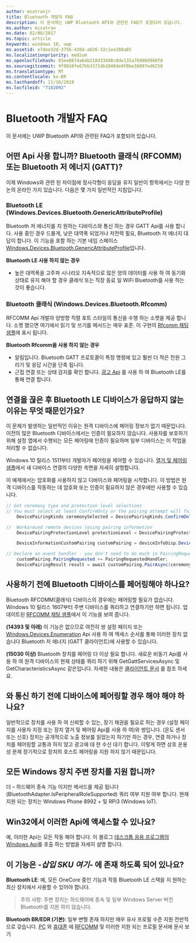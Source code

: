 ```yaml
---
author: msatranjr
title: Bluetooth 개발자 FAQ
description: 이 문서에는 UWP Bluetooth API와 관련된 FAQ가 포함되어 있습니다.
ms.author: misatran
ms.date: 02/08/2017
ms.topic: article
keywords: windows 10, uwp
ms.assetid: e7dee32d-3756-430d-a026-32c1ee288a85
ms.localizationpriority: medium
ms.openlocfilehash: 03ee8074a64b210d33498c8de135a76900d968f0
ms.sourcegitcommit: 9f8010fe67bb3372db1840de9f0be36097ed6258
ms.translationtype: MT
ms.contentlocale: ko-KR
ms.lasthandoff: 11/16/2018
ms.locfileid: "7102092"
---
```

# <a name="bluetooth-developer-faq"></a>Bluetooth 개발자 FAQ

이 문서에는 UWP Bluetooth API와 관련된 FAQ가 포함되어 있습니다.

## <a name="what-apis-do-i-use-bluetooth-classic-rfcomm-or-bluetooth-low-energy-gatt"></a>어떤 Api 사용 합니까? Bluetooth 클래식 (RFCOMM) 또는 Bluetooth 저 에너지 (GATT)?
이제 Windows와 관련 된 차이점에 정사각형이 응답을 유지 일반이 항목에서는 다양 한 논의 온라인 가지 있습니다. 다음은 몇 가지 일반적인 지침입니다.

### <a name="bluetooth-le-windowsdevicesbluetoothgenericattributeprofile"></a>Bluetooth LE (Windows.Devices.Bluetooth.GenericAttributeProfile)

Bluetooth 저 에너지를 지 원하는 디바이스와 통신 하는 경우 GATT Api를 사용 합니다. 사용 중인 경우 드물게, 낮은 대역폭 되었거나 저전력 필요, Bluetooth 저 에너지 대답이 합니다. 이 기능을 포함 하는 기본 네임 스페이스 [Windows.Devices.Bluetooth.GenericAttributeProfile](https://docs.microsoft.com/en-us/uwp/api/Windows.Devices.Bluetooth.GenericAttributeProfile)입니다. 

**Bluetooth LE 사용 하지 않는 경우**
- 높은 대역폭을 고주파 시나리오 지속적으로 많은 양의 데이터를 사용 하 여 동기화 상태로 유지 해야 할 경우 클래식 또는 직장 동료 일 WiFi Bluetooth를 사용 하는 것이 좋습니다. 

### <a name="bluetooth-classic-windowsdevicesbluetoothrfcomm"></a>Bluetooth 클래식 (Windows.Devices.Bluetooth.Rfcomm)

RFCOMM Api 개발자 양방향 직렬 포트 스타일의 통신을 수행 하는 소켓을 제공 합니다. 소켓 했으면 여기에서 읽기 및 쓰기를 메서드는 매우 표준. 이 구현의 [Rfcomm 채팅 샘플](https://github.com/Microsoft/Windows-universal-samples/tree/dev/Samples/BluetoothRfcommChat)에 표시 됩니다. 

**Bluetooth Rfcomm을 사용 하지 않는 경우** 
- 알림입니다. Bluetooth GATT 프로토콜이 특정 명령에 있고 훨씬 더 적은 전원 그리기 및 응답 시간을 단축 됩니다. 
- 근접 연결 또는 상태 감지를 확인 합니다. [광고 Api](https://docs.microsoft.com/en-us/uwp/api/windows.devices.bluetooth.advertisement) 를 사용 하 여 Bluetooth LE를 통해 연결 합니다. 


## <a name="why-does-my-bluetooth-le-device-stop-responding-after-a-disconnect"></a>연결을 끊은 후 Bluetooth LE 디바이스가 응답하지 않는 이유는 무엇 때문인가요?

이 문제가 발생하는 일반적인 이유는 원격 디바이스에 페어링 정보가 없기 때문입니다. 이전의 많은 Bluetooth 디바이스에서는 인증이 필요하지 않습니다. 사용자를 보호하기 위해 설정 앱에서 수행되는 모든 페어링에 인증이 필요하며 일부 디바이스는 이 작업을 처리할 수 없습니다. 

Windows 10 릴리스 1511부터 개발자가 페어링을 제어할 수 있습니다. [ 열거 및 페어링 샘플](https://github.com/Microsoft/Windows-universal-samples/tree/master/Samples/DeviceEnumerationAndPairing)에서 새 디바이스 연결의 다양한 측면을 자세히 설명합니다.

이 예제에서는 암호화를 사용하지 않고 디바이스와 페어링을 시작합니다. 이 방법은 원격 디바이스를 작동하는 데 암호화 또는 인증이 필요하지 않은 경우에만 사용할 수 있습니다.

```csharp
// Get ceremony type and protection level selections
// You must select at least ConfirmOnly or the pairing attempt will fail
    DevicePairingKinds ceremonySelected = DevicePairingKinds.ConfirmOnly;

//  Workaround remote devices losing pairing information
    DevicePairingProtectionLevel protectionLevel = DevicePairingProtectionLevel.None

    DeviceInformationCustomPairing customPairing = deviceInfoDisp.DeviceInformation.Pairing.Custom;

// Declare an event handler - you don't need to do much in PairingRequestedHandler since the ceremony is "None"
    customPairing.PairingRequested += PairingRequestedHandler;
    DevicePairingResult result = await customPairing.PairAsync(ceremonySelected, protectionLevel);
```

## <a name="do-i-have-to-pair-bluetooth-devices-before-using-them"></a>사용하기 전에 Bluetooth 디바이스를 페어링해야 하나요?

Bluetooth RFCOMM(클래식) 디바이스의 경우에는 페어링할 필요가 없습니다. Windows 10 릴리스 1607부터 주변 디바이스를 쿼리하고 연결하기만 하면 됩니다. 업데이트된 [RFCOMM 채팅 샘플](https://github.com/Microsoft/Windows-universal-samples/tree/dev/Samples/BluetoothRfcommChat)에서 이 기능을 보여 줍니다. 

**(14393 및 아래)** 이 기능은 없으므로 여전히 쌍 설정 페이지 또는 [Windows.Devices.Enumeration](https://msdn.microsoft.com/en-us/library/windows/apps/windows.devices.enumeration.aspx) Api 사용 하 여 액세스 순서를 통해 이러한 장치 없습니다 Bluetooth 저 에너지 (GATT 클라이언트)에 사용할 수 있습니다.

**(15030 이상)** Bluetooth 장치를 페어링 더 이상 필요 합니다. 새로운 비동기 Api를 사용 하 여 원격 디바이스의 현재 상태를 쿼리 하기 위해 GetGattServicesAsync 및 GetCharacteristicsAsync 같은입니다. 자세한 내용은 [클라이언트 문서](gatt-client.md) 를 참조 하세요. 

## <a name="when-should-i-pair-with-a-device-before-communicating-with-it"></a>와 통신 하기 전에 디바이스에 페어링할 경우 해야 해야 하나요?
일반적으로 장치를 사용 하 여 신뢰할 수 있는, 장기 채권을 필요로 하는 경우 (설정 페이지를 사용자 지정 또는 장치 열거 및 페어링 Api를 사용 하 여)와 쌍입니다. (온도 센서 또는 신호) 장치는 공개적으로 노출 정보를 읽었는지 하기만 하는 경우, 연결 하거나 장치를 페어링할 교통과 하지 않고 광고에 대 한 수신 대기 합니다. 이렇게 하면 상호 운용성 문제 장기적으로 장치의 호스트 페어링을 지원 하지 않기 때문입니다. 

## <a name="do-all-windows-devices-support-peripheral-role"></a>모든 Windows 장치 주변 장치를 지원 합니까?

더 – 하드웨어 종속 기능 이지만 메서드를 제공 됩니다 (BluetoothAdapter.IsPeripheralRoleSupported) 쿼리 여부 지원 여부 합니다.  현재 지원 되는 장치는 Windows Phone 8992 + 및 RPi3 (Windows IoT). 

## <a name="can-i-access-these-apis-from-win32"></a>Win32에서 이러한 Api에 액세스할 수 있나요?

예, 이러한 Api는 모든 작동 해야 합니다. 이 블로그 [데스크톱 응용 프로그램의 Windows Api](https://blogs.windows.com/buildingapps/2017/01/25/calling-windows-10-apis-desktop-application/)를 호출 하는 방법을 자세히 설명 합니다. 
## <a name="is-this-functionality-supposed-to-exist-on--insert-sku-here-"></a>이 기능은 *-삽입 SKU 여기-* 에 존재 하도록 되어 있나요?

**Bluetooth LE**: 예, 모든 OneCore 중인 기능과 작동 Bluetooth LE 스택을 지 원하는 최신 장치에서 사용할 수 있어야 합니다. 
> 주의 사항: 주변 장치는 하드웨어에 종속 및 일부 Windows Server 버전 Bluetooth를 지원 하지 않습니다. 

**Bluetooth BR/EDR (기본)**: 일부 변형 존재 하지만 매우 유사 프로필 수준 지원 전반적으로 갖습니다. [PC](https://support.microsoft.com/en-us/help/10568/windows-10-supported-bluetooth-profiles) 와 [휴대폰](https://support.microsoft.com/en-us/help/10569/windows-10-mobile-supported-bluetooth-profiles) 에 [RFCOMM](send-or-receive-files-with-rfcomm.md) 및 이러한 지원 되는 프로필 문서에 문서 보기

